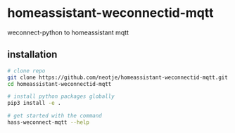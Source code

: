 # homeassistant-weconnectid-mqtt
weconnect-python to homeassistant mqtt


## installation

```sh
# clone repo
git clone https://github.com/neotje/homeassistant-weconnectid-mqtt.git
cd homeassistant-weconnectid-mqtt

# install python packages globally
pip3 install -e .

# get started with the command
hass-weconnect-mqtt --help
```
